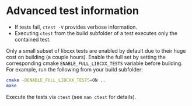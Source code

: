 Advanced test information
==========================

* If tests fail, `ctest -V` provides verbose information.
* Executing `ctest` from the build subfolder of a test executes only the contained test.

Only a small subset of libcxx tests are enabled by default due to their huge
cost on building (a couple hours). Enable the full set by setting the corresponding cmake
`ENABLE_FULL_LIBCXX_TESTS` variable before building.
For example, run the following from your build subfolder:

```bash
cmake -DENABLE_FULL_LIBCXX_TESTS=ON ..
make
```

Execute the tests via `ctest` (see `man ctest` for details).

